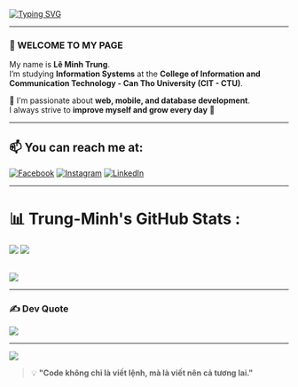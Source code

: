 <a href="https://git.io/typing-svg">
  <img src="https://readme-typing-svg.demolab.com?font=Fira+Code&weight=700&size=35&duration=4000&pause=1000&random=false&width=1000&height=200&lines=Hello+Visitor!!!+%F0%9F%91%8B;I+am+Le+Minh+Trung%2C+a+Dev+from+Can+Tho+University!;Cảm+ơn+vì+đã+ghé+thăm+trang+GitHub+của+mình+%F0%9F%A4%97" alt="Typing SVG" />
</a>

---

### 👋 WELCOME TO MY PAGE
My name is **Lê Minh Trung**.  
I’m studying **Information Systems** at the **College of Information and Communication Technology - Can Tho University (CIT - CTU)**.  

🌱 I'm passionate about **web, mobile, and database development**.  
I always strive to **improve myself and grow every day** 🚀  

---

## 📫 You can reach me at:
[![Facebook](https://img.shields.io/badge/Facebook-%231877F2.svg?logo=Facebook&logoColor=white)](https://facebook.com/)
[![Instagram](https://img.shields.io/badge/Instagram-%23E4405F.svg?logo=Instagram&logoColor=white)](https://instagram.com/)
[![LinkedIn](https://img.shields.io/badge/LinkedIn-%230077B5.svg?logo=linkedin&logoColor=white)](https://linkedin.com/)

---

# 📊 Trung-Minh's GitHub Stats :
<p>
  <img src="https://github-readme-stats.vercel.app/api?username=Trung-Minh&theme=midnight-purple&hide_border=false&include_all_commits=true&count_private=true">
  <img src="https://github-readme-streak-stats.herokuapp.com/?user=Trung-Minh&theme=midnight-purple&hide_border=false">
</p>
<br>
<img src="https://github-readme-stats.vercel.app/api/top-langs/?username=Trung-Minh&theme=midnight-purple&hide_border=false&layout=compact">

---

### ✍️ Dev Quote
![](https://quotes-github-readme.vercel.app/api?type=horizontal&theme=radical)

---

[![](https://visitcount.itsvg.in/api?id=Trung-Minh&icon=0&color=0)](https://visitcount.itsvg.in)

> 💡 **"Code không chỉ là viết lệnh, mà là viết nên cả tương lai."**

